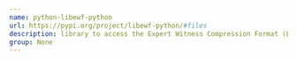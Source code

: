 ```yaml
---
name: python-libewf-python
url: https://pypi.org/project/libewf-python/#files
description: library to access the Expert Witness Compression Format (EWF). URL : https://pypi.org/project/libewf-python/#files Groups : None
group: None
---
```

